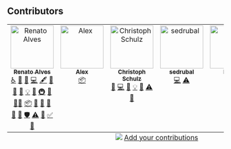## Contributors

<!-- ALL-CONTRIBUTORS-LIST:START - Do not remove or modify this section -->
<!-- prettier-ignore-start -->
<!-- markdownlint-disable -->
<table>
  <tbody>
    <tr>
      <td align="center" valign="top" width="14.28%"><a href="https://gitlab.com/unode"><img src="https://avatars.githubusercontent.com/u/122319?v=4?s=100" width="100px;" alt="Renato Alves"/><br /><sub><b>Renato Alves</b></sub></a><br /><a href="#a11y-unode" title="Accessibility">️️️️♿️</a> <a href="#question-unode" title="Answering Questions">💬</a> <a href="https://github.com/unode/firefox_decrypt/issues?q=author%3Aunode" title="Bug reports">🐛</a> <a href="https://github.com/unode/firefox_decrypt/commits?author=unode" title="Code">💻</a> <a href="#content-unode" title="Content">🖋</a> <a href="#data-unode" title="Data">🔣</a> <a href="#design-unode" title="Design">🎨</a> <a href="https://github.com/unode/firefox_decrypt/commits?author=unode" title="Documentation">📖</a> <a href="#example-unode" title="Examples">💡</a> <a href="#ideas-unode" title="Ideas, Planning, & Feedback">🤔</a> <a href="#infra-unode" title="Infrastructure (Hosting, Build-Tools, etc)">🚇</a> <a href="#maintenance-unode" title="Maintenance">🚧</a> <a href="#mentoring-unode" title="Mentoring">🧑‍🏫</a> <a href="#platform-unode" title="Packaging/porting to new platform">📦</a> <a href="#plugin-unode" title="Plugin/utility libraries">🔌</a> <a href="#projectManagement-unode" title="Project Management">📆</a> <a href="#promotion-unode" title="Promotion">📣</a> <a href="#research-unode" title="Research">🔬</a> <a href="https://github.com/unode/firefox_decrypt/pulls?q=is%3Apr+reviewed-by%3Aunode" title="Reviewed Pull Requests">👀</a> <a href="#security-unode" title="Security">🛡️</a> <a href="https://github.com/unode/firefox_decrypt/commits?author=unode" title="Tests">⚠️</a> <a href="#tool-unode" title="Tools">🔧</a> <a href="#tutorial-unode" title="Tutorials">✅</a> <a href="#userTesting-unode" title="User Testing">📓</a></td>
      <td align="center" valign="top" width="14.28%"><a href="https://github.com/NeffIsBack"><img src="https://avatars.githubusercontent.com/u/61382599?v=4?s=100" width="100px;" alt="Alex"/><br /><sub><b>Alex</b></sub></a><br /><a href="#platform-NeffIsBack" title="Packaging/porting to new platform">📦</a></td>
      <td align="center" valign="top" width="14.28%"><a href="https://criztovyl.space/"><img src="https://avatars.githubusercontent.com/u/2174918?v=4?s=100" width="100px;" alt="Christoph Schulz"/><br /><sub><b>Christoph Schulz</b></sub></a><br /><a href="https://github.com/unode/firefox_decrypt/issues?q=author%3Acriztovyl" title="Bug reports">🐛</a> <a href="https://github.com/unode/firefox_decrypt/commits?author=criztovyl" title="Code">💻</a> <a href="https://github.com/unode/firefox_decrypt/commits?author=criztovyl" title="Documentation">📖</a> <a href="#example-criztovyl" title="Examples">💡</a> <a href="#maintenance-criztovyl" title="Maintenance">🚧</a> <a href="https://github.com/unode/firefox_decrypt/commits?author=criztovyl" title="Tests">⚠️</a> <a href="#userTesting-criztovyl" title="User Testing">📓</a></td>
      <td align="center" valign="top" width="14.28%"><a href="https://sedrubal.de/"><img src="https://avatars.githubusercontent.com/u/5571650?v=4?s=100" width="100px;" alt="sedrubal"/><br /><sub><b>sedrubal</b></sub></a><br /><a href="https://github.com/unode/firefox_decrypt/commits?author=sedrubal" title="Code">💻</a> <a href="https://github.com/unode/firefox_decrypt/commits?author=sedrubal" title="Tests">⚠️</a></td>
      <td align="center" valign="top" width="14.28%"><a href="https://github.com/DwordPtr"><img src="https://avatars.githubusercontent.com/u/3793678?v=4?s=100" width="100px;" alt="Bryan"/><br /><sub><b>Bryan</b></sub></a><br /><a href="https://github.com/unode/firefox_decrypt/commits?author=DwordPtr" title="Code">💻</a></td>
      <td align="center" valign="top" width="14.28%"><a href="https://github.com/edwintorok"><img src="https://avatars.githubusercontent.com/u/721894?v=4?s=100" width="100px;" alt="Török Edwin"/><br /><sub><b>Török Edwin</b></sub></a><br /><a href="https://github.com/unode/firefox_decrypt/commits?author=edwintorok" title="Code">💻</a> <a href="https://github.com/unode/firefox_decrypt/commits?author=edwintorok" title="Documentation">📖</a></td>
    </tr>
  </tbody>
  <tfoot>
    <tr>
      <td align="center" size="13px" colspan="7">
        <img src="https://raw.githubusercontent.com/all-contributors/all-contributors-cli/1b8533af435da9854653492b1327a23a4dbd0a10/assets/logo-small.svg">
          <a href="https://all-contributors.js.org/docs/en/bot/usage">Add your contributions</a>
        </img>
      </td>
    </tr>
  </tfoot>
</table>

<!-- markdownlint-restore -->
<!-- prettier-ignore-end -->

<!-- ALL-CONTRIBUTORS-LIST:END -->
<!-- prettier-ignore-start -->
<!-- markdownlint-disable -->

<!-- markdownlint-restore -->
<!-- prettier-ignore-end -->

<!-- ALL-CONTRIBUTORS-LIST:END -->

